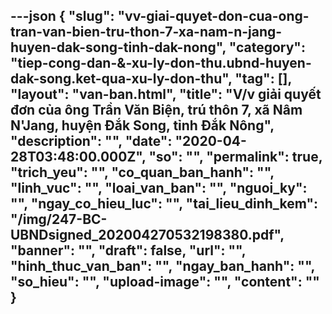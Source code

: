 ---json
{
    "slug": "vv-giai-quyet-don-cua-ong-tran-van-bien-tru-thon-7-xa-nam-n-jang-huyen-dak-song-tinh-dak-nong",
    "category": "tiep-cong-dan-&-xu-ly-don-thu.ubnd-huyen-dak-song.ket-qua-xu-ly-don-thu",
    "tag": [],
    "layout": "van-ban.html",
    "title": "V/v giải quyết đơn của ông Trần Văn Biện, trú thôn 7, xã Nâm N'Jang, huyện Đắk Song, tỉnh Đắk Nông",
    "description": "",
    "date": "2020-04-28T03:48:00.000Z",
    "so": "",
    "permalink": true,
    "trich_yeu": "",
    "co_quan_ban_hanh": "",
    "linh_vuc": "",
    "loai_van_ban": "",
    "nguoi_ky": "",
    "ngay_co_hieu_luc": "",
    "tai_lieu_dinh_kem": "/img/247-BC-UBNDsigned_202004270532198380.pdf",
    "banner": "",
    "draft": false,
    "url": "",
    "hinh_thuc_van_ban": "",
    "ngay_ban_hanh": "",
    "so_hieu": "",
    "upload-image": "",
    "__content__": ""
}
---
